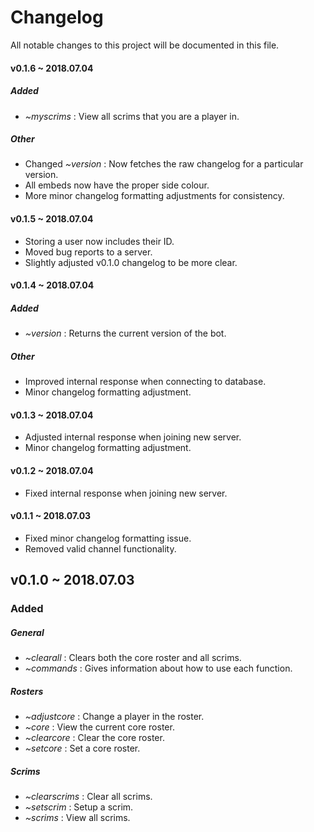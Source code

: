 # Changelog
All notable changes to this project will be documented in this file.

#### v0.1.6 ~ 2018.07.04
##### Added
* *~myscrims* : View all scrims that you are a player in.
##### Other
* Changed *~version* : Now fetches the raw changelog for a particular version.
* All embeds now have the proper side colour.
* More minor changelog formatting adjustments for consistency.

#### v0.1.5 ~ 2018.07.04
* Storing a user now includes their ID.
* Moved bug reports to a server.
* Slightly adjusted v0.1.0 changelog to be more clear.

#### v0.1.4 ~ 2018.07.04
##### Added
* *~version* : Returns the current version of the bot.
##### Other
* Improved internal response when connecting to database.
* Minor changelog formatting adjustment.

#### v0.1.3 ~ 2018.07.04
* Adjusted internal response when joining new server.
* Minor changelog formatting adjustment.

#### v0.1.2 ~ 2018.07.04
* Fixed internal response when joining new server.

#### v0.1.1 ~ 2018.07.03
* Fixed minor changelog formatting issue.
* Removed valid channel functionality.

## v0.1.0 ~ 2018.07.03
### Added
##### General
* *~clearall* : Clears both the core roster and all scrims.
* *~commands* : Gives information about how to use each function.
##### Rosters
* *~adjustcore* : Change a player in the roster.
* *~core* : View the current core roster.
* *~clearcore* : Clear the core roster.
* *~setcore* : Set a core roster.
##### Scrims
* *~clearscrims* : Clear all scrims.
* *~setscrim* : Setup a scrim.
* *~scrims* : View all scrims.